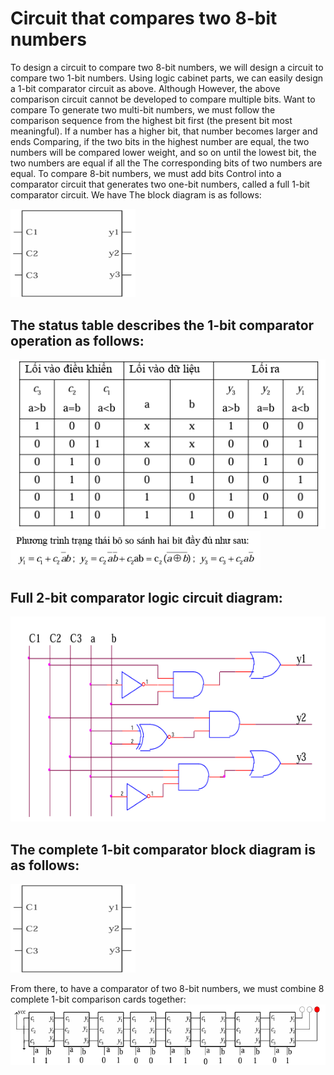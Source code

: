  # Circuit that compares two 8-bit numbers
  To design a circuit to compare two 8-bit numbers, we will design a circuit to compare two 1-bit numbers.
  Using logic cabinet parts, we can easily design a 1-bit comparator circuit as above. Although
  However, the above comparison circuit cannot be developed to compare multiple bits. Want to compare
  To generate two multi-bit numbers, we must follow the comparison sequence from the highest bit first (the present bit
  most meaningful). If a number has a higher bit, that number becomes larger and ends
  Comparing, if the two bits in the highest number are equal, the two numbers will be compared
  lower weight, and so on until the lowest bit, the two numbers are equal if all the
  The corresponding bits of two numbers are equal. To compare 8-bit numbers, we must add bits
  Control into a comparator circuit that generates two one-bit numbers, called a full 1-bit comparator circuit. We have
  The block diagram is as follows:
  
<img src="Sơ đồ khối bộ so sánh 1 bit đầy đủ.png" width="200" >  

## The status table describes the 1-bit comparator operation as follows:

<img src="Bảng mô tả trạng thái.png" width="600" >  

<img src="Phương trình trạng thái bộ so sánh 2 bit đầy đủ.png" width="400" >  

## Full 2-bit comparator logic circuit diagram:

<img src="Sơ đồ mạch logic bộ so sánh 2bit đầy đủ.png" width="600" >  

## The complete 1-bit comparator block diagram is as follows:

<img src="Sơ đồ khối bộ so sánh 1 bit đầy đủ.png" width="200" >  

From there, to have a comparator of two 8-bit numbers, we must combine 8 complete 1-bit comparison cards together:
<img src="Sơ đồ bộ so sánh hai số nhị phân 8 bit.png" width="700" >  

